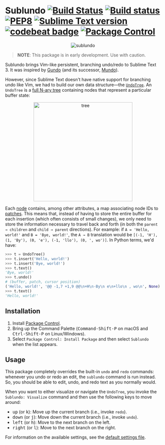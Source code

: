 # Sublundo [![Build Status](https://travis-ci.org/libundo/Sublundo.svg?branch=master)](https://travis-ci.org/libundo/Sublundo) [![Build status](https://ci.appveyor.com/api/projects/status/2hs94fgrhds5dh5a?svg=true)](https://ci.appveyor.com/project/libundo/sublundo) [![PEP8](https://img.shields.io/badge/code%20style-pep8-orange.svg)](https://www.python.org/dev/peps/pep-0008/) [![Sublime Text version](https://img.shields.io/badge/sublime%20text-v3103%2B-blue.svg)](https://www.sublimetext.com/3) [![codebeat badge](https://codebeat.co/badges/fdbbebac-f1fd-411d-adee-4cc00cc55412)](https://codebeat.co/projects/github-com-libundo-sublundo-master) [![Package Control](https://img.shields.io/packagecontrol/dt/Sublundo.svg)](https://packagecontrol.io/packages/Sublundo)

<p align="center">
  <img alt="sublundo" src="https://user-images.githubusercontent.com/8785025/29885633-627d89ae-8d6c-11e7-9886-ccd389d18317.png">
</p>

> **NOTE**: This package is in early development. Use with caution.

Sublundo brings Vim-like persistent, branching undo/redo to Sublime Text 3. It was inspired by [Gundo](https://sjl.bitbucket.io/gundo.vim/) (and its successor, [Mundo](http://simnalamburt.github.io/vim-mundo/dist/)).

However, since Sublime Text doesn't have native support for branching undo like Vim, we had to build our own data structure&mdash;the [`UndoTree`](https://github.com/libundo/Sublundo/blob/master/lib/tree.py#L26). An `UndoTree` is a [full N-ary tree](https://en.wikipedia.org/wiki/K-ary_tree) containing nodes that represent a particular buffer state:

<p align="center">
  <img width="320" alt="tree" src="https://user-images.githubusercontent.com/8785025/29885744-baac1096-8d6c-11e7-8105-f17b3bbe20d0.png">
</p>

Each [node](https://github.com/libundo/Sublundo/blob/master/lib/tree.py#L14) contains, among other attributes, a map associating node IDs to [patches](https://en.wikipedia.org/wiki/Patch_(Unix)). This means that, instead of having to store the entire buffer for each insertion (which often consists of small changes), we only need to store the information necessary to travel back and forth (in both the `parent → children` and `child → parent` directions). For example: if `A = 'Hello, world!'` and `B = 'Bye, world!'`, the `A → B` translation would be `[(-1, 'H'), (1, 'By'), (0, 'e'), (-1, 'llo'), (0, ', wo')]`. In Python terms, we'd have:

```python
>>> t = UndoTree()
>>> t.insert('Hello, world!')
>>> t.insert('Bye, world!')
>>> t.text()
'Bye, world!'
>>> t.undo()
# (buffer, patch, cursor position)
('Hello, world!', '@@ -1,7 +1,9 @@\n+H\n-By\n e\n+llo\n , wo\n', None)
>>> t.text()
'Hello, world!'
```

## Installation

1. Install [Package Control][pck-ctrl].
3. Bring up the Command Palette
   (<kbd>Command-Shift-P</kbd> on macOS and <kbd>Ctrl-Shift-P</kbd> on Linux/Windows).
4. Select `Package Control: Install Package`
   and then select `Sublundo` when the list appears.

## Usage

This package completely overrides the built-in `undo` and `redo` commands: whenever you undo or redo an edit, the `sublundo` command is run instead. So, you should be able to edit, undo, and redo text as you normally would.

When you want to either visualize or navigate the `UndoTree`, you invoke the `Sublundo: Visualize` command and then use the following keys to move around:

- <kbd>up</kbd> (or <kbd>k</kbd>): Move up the current branch (i.e., invoke `redo`).
- <kbd>down</kbd> (or <kbd>j</kbd>): Move down the current branch (i.e., invoke `undo`).
- <kbd>left</kbd> (or <kbd>h</kbd>): Move to the next branch on the left.
- <kbd>right</kbd> (or <kbd>l</kbd>): Move to the next branch on the right.

For information on the available settings, see the [default settings file](https://github.com/libundo/Sublundo/blob/master/Sublundo.sublime-settings).

[pck-ctrl]: https://packagecontrol.io/installation "Package Control"
